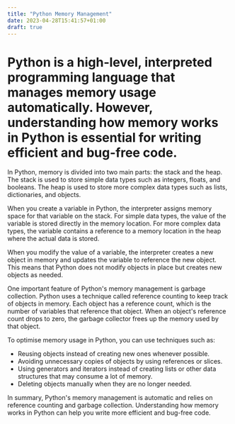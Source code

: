 ```yaml
---
title: "Python Memory Management"
date: 2023-04-28T15:41:57+01:00
draft: true
---
```

# Python is a high-level, interpreted programming language that manages memory usage automatically. However, understanding how memory works in Python is essential for writing efficient and bug-free code.

In Python, memory is divided into two main parts: the stack and the heap. The stack is used to store simple data types such as integers, floats, and booleans. The heap is used to store more complex data types such as lists, dictionaries, and objects.

When you create a variable in Python, the interpreter assigns memory space for that variable on the stack. For simple data types, the value of the variable is stored directly in the memory location. For more complex data types, the variable contains a reference to a memory location in the heap where the actual data is stored.

When you modify the value of a variable, the interpreter creates a new object in memory and updates the variable to reference the new object. This means that Python does not modify objects in place but creates new objects as needed.

One important feature of Python's memory management is garbage collection. Python uses a technique called reference counting to keep track of objects in memory. Each object has a reference count, which is the number of variables that reference that object. When an object's reference count drops to zero, the garbage collector frees up the memory used by that object.

To optimise memory usage in Python, you can use techniques such as:

- Reusing objects instead of creating new ones whenever possible.
- Avoiding unnecessary copies of objects by using references or slices.
- Using generators and iterators instead of creating lists or other data structures that may consume a lot of memory.
- Deleting objects manually when they are no longer needed.

In summary, Python's memory management is automatic and relies on reference counting and garbage collection. Understanding how memory works in Python can help you write more efficient and bug-free code.